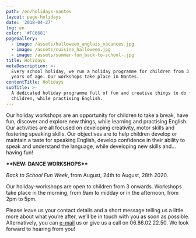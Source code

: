 ```yaml
---
path: /en/holidays-nantes
layout: page-holidays
date: '2018-04-27'
lng: en
color: '#FC6681'
pageGallery:
  - image: /assets/halloween_anglais_vacances.jpg
  - image: /assets/cuisine_halloween.jpg
  - image: /assets/summer-fun_back-to-school-.jpg
title: Holidays
metaDescription: >-
  Every school holiday, we run a holiday programme for children from 3 to 11
  years of age. Our workshops take place in Nantes.
contentTitle: Holidays
subTitle: >-
  A dedicated holiday programme full of fun and creative things to do for
  children, while practising English.
---
```

Our holiday workshops are an opportunity for children to take a break, have fun, discover and explore new things, while learning and practising English. Our activities are all focused on developing creativity, motor skills and fostering speaking skills. Our objectives are to help children develop or maintain a taste for speaking English, develop confidence in their ability to speak and understand the language, while developing new skills and... having fun!

**\*\*NEW: DANCE WORKSHOPS\*\***

_Back to School Fun Week_, from August, 24th to August, 28th 2020.

Our holiday-workshops are open to children from 3 onwards. Workshops take place in the morning, from 9am to midday or in the afternoon, from 2pm to 5pm.

Please leave us your contact details and a short message telling us a little more about what you’re after, we’ll be in touch with you as soon as possible. Alternatively, you can [e-mail](mailto:hello@lopenlab.com) us or give us a call on 06.86.02.22.50. We look forward to hearing from you!
